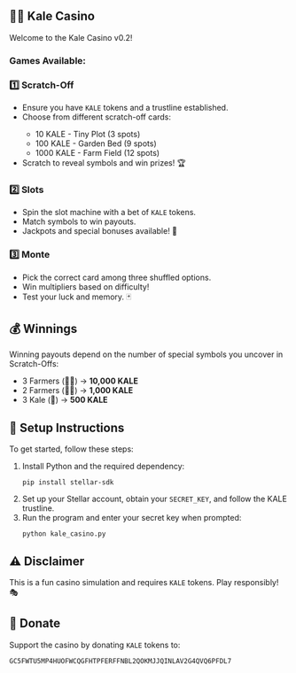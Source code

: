 <h2 class="emoji">🎲🥬 Kale Casino</h2>
<p>Welcome to the Kale Casino v0.2!</p>

<h3>Games Available:</h3>
<h3>1️⃣ Scratch-Off</h3>
<ul>
    <li>Ensure you have <code>KALE</code> tokens and a trustline established.</li>
    <li>Choose from different scratch-off cards:</li>
    <ul>
        <li>10 KALE - Tiny Plot (3 spots)</li>
        <li>100 KALE - Garden Bed (9 spots)</li>
        <li>1000 KALE - Farm Field (12 spots)</li>
    </ul>
    <li>Scratch to reveal symbols and win prizes! 🏆</li>
</ul>

<h3>2️⃣ Slots</h3>
<ul>
    <li>Spin the slot machine with a bet of <code>KALE</code> tokens.</li>
    <li>Match symbols to win payouts.</li>
    <li>Jackpots and special bonuses available! 🎰</li>
</ul>

<h3>3️⃣ Monte</h3>
<ul>
    <li>Pick the correct card among three shuffled options.</li>
    <li>Win multipliers based on difficulty!</li>
    <li>Test your luck and memory. 🃏</li>
</ul>

<h2 class="emoji">💰 Winnings</h2>
<p>Winning payouts depend on the number of special symbols you uncover in Scratch-Offs:</p>
<ul>
    <li>3 Farmers (👩‍🌾) → <strong>10,000 KALE</strong></li>
    <li>2 Farmers (👩‍🌾) → <strong>1,000 KALE</strong></li>
    <li>3 Kale (🥬) → <strong>500 KALE</strong></li>
</ul>

<h2 class="emoji">🔧 Setup Instructions</h2>
<p>To get started, follow these steps:</p>
<ol>
    <li>Install Python and the required dependency:</li>
    <pre><code>pip install stellar-sdk</code></pre>
    <li>Set up your Stellar account, obtain your <code>SECRET_KEY</code>, and follow the KALE trustline.</li>
    <li>Run the program and enter your secret key when prompted:</li>
    <pre><code>python kale_casino.py</code></pre>
</ol>

<h2 class="emoji">⚠️ Disclaimer</h2>
<p>This is a fun casino simulation and requires <code>KALE</code> tokens. Play responsibly! 🎭</p>

<h2 class="emoji">🙏 Donate</h2>
<p>Support the casino by donating <code>KALE</code> tokens to:</p>
<pre><code>GC5FWTU5MP4HUOFWCQGFHTPFERFFNBL2QOKMJJQINLAV2G4QVQ6PFDL7</code></pre>
